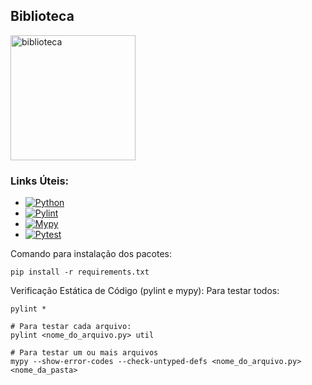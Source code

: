 ## Biblioteca
<img src="https://images.unsplash.com/photo-1481627834876-b7833e8f5570?w=500&auto=format&fit=crop&q=60&ixlib=rb-4.0.3&ixid=M3wxMjA3fDB8MHxzZWFyY2h8Mnx8YmlibGlvdGVjYXxlbnwwfHwwfHx8MA%3D%3D" alt="biblioteca" width="200px"/>


### Links Úteis:
+ [![Python](https://img.shields.io/badge/Python-blue)](https://www.python.org/downloads/)
+ [![Pylint](https://img.shields.io/badge/Pylint-yellowgreen)](https://pypi.org/project/pylint/)
+ [![Mypy](https://img.shields.io/badge/Mypy-darkblue)](https://mypy.readthedocs.io/en/stable/)
+ [![Pytest](https://img.shields.io/badge/Pytest-orange)](https://pypi.org/project/pytest/)


Comando para instalação dos pacotes:
```
pip install -r requirements.txt 

```
Verificação Estática de Código (pylint e mypy):
Para testar todos:

```
pylint *

# Para testar cada arquivo:
pylint <nome_do_arquivo.py> util

# Para testar um ou mais arquivos
mypy --show-error-codes --check-untyped-defs <nome_do_arquivo.py>  <nome_da_pasta>
